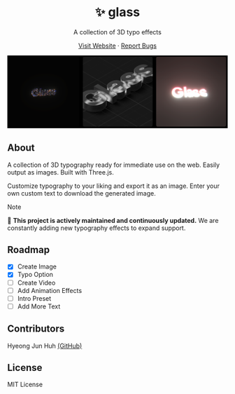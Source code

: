 <p align='center'>
<h1 align='center'>✨ glass</h1>
<p align='center'>A collection of 3D typo effects</p>
</p>

<p align='center'>
<a href="https://glass.fleet.im/">Visit Website</a> · <a href="https://github.com/DipokalLab/glass/issues">Report Bugs</a>
</p>

![img](./.github/screenshot.png)

## About

A collection of 3D typography ready for immediate use on the web. Easily output as images. Built with Three.js.

Customize typography to your liking and export it as an image. Enter your own custom text to download the generated image.

> [!NOTE]
> 📢 <strong>This project is actively maintained and continuously updated.</strong> We are constantly adding new typography effects to expand support.

## Roadmap

- [x] Create Image
- [x] Typo Option
- [ ] Create Video
- [ ] Add Animation Effects
- [ ] Intro Preset
- [ ] Add More Text

## Contributors

Hyeong Jun Huh [(GitHub)](https://github.com/DipokalLab)

## License

MIT License
